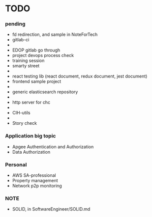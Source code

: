 # TODO

### pending

- fd redirection, and sample in NoteForTech
- gitlab-ci
-
- EDOP gitlab go through
- project devops process check
- training session
- smarty street
-
- react testing lib (react document, redux document, jest document)
- frontend sample project
-
- generic elasticsearch repository
-
- http server for chc
-
- CIH-utils
-
- Story check

### Application big topic

- Apgee Authentication and Authorization
- Data Authorization

### Personal

- AWS SA-professional
- Property management
- Network p2p monitoring

### NOTE

- SOLID, in SoftwareEngineer/SOLID.md
